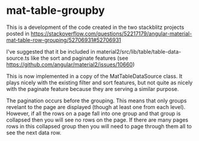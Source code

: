 # mat-table-groupby

This is a development of the code created in the two stackblitz projects posted in 
https://stackoverflow.com/questions/52217179/angular-material-mat-table-row-grouping/52706931#52706931

I've suggested that it be included in material2/src/lib/table/table-data-source.ts like the sort 
and paginate features (see https://github.com/angular/material2/issues/10660)

This is now implemented in a copy of the MatTableDataSource class. It plays nicely with the 
existing filter and sort features, but not quite as nicely with the paginate feature because they 
are serving a similar purpose.

The pagination occurs before the grouping. This means that only groups revelant to the page are 
displayed (though at least one from each level). However, if all the rows on a page fall into one 
group and that group is collapsed then you will see no rows on the page. If there are many pages 
rows in this collapsed group then you will need to page through them all to see the next data row.